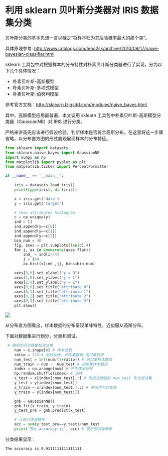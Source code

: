 # 利用 sklearn 贝叶斯分类器对 IRIS 数据集分类

贝叶斯分类的基本思想一言以蔽之“将样本归为其后验概率最大的那个类”。

具体原理参考: http://www.cnblogs.com/leoo2sk/archive/2010/09/17/naive-bayesian-classifier.html

sklearn 工具包中对根据样本的分布特性对朴素贝叶斯分类器进行了实现，分为以下几个具体情况：

- 朴素贝叶斯-高斯模型
- 朴素贝叶斯-多项式模型
- 朴素贝叶斯-伯努利模型

参考官方文档：http://sklearn.lzjqsdd.com/modules/naive_bayes.html

其中，高斯模型应用最普遍，本文调用 sklearn 工具包中朴素贝叶斯-高斯模型分类器（GaussianNB）对 IRIS 进行分类。

严格来讲首先应该进行假设检验，判断样本是否符合高斯分布。在这里将这一步骤省略，以分布直方图的形式直观展现样本的分布特征。

```python
from sklearn import datasets
from sklearn.naive_bayes import GaussianNB
import numpy as np
from matplotlib import pyplot as plt
from matplotlib.ticker import PercentFormatter

if __name__ == '__main__':
  
    iris = datasets.load_iris() 
    print(type(iris), dir(iris))

    x = iris.get('data')
    y = iris.get('target')

    # show attributes histogram
    c = np.unique(y)
    ind = []
    ind.append(y==c[0])
    ind.append(y==c[1])
    ind.append(y==c[2])
    bin_num = 40
    fig, axes = plt.subplots(len(c),4)
    for i, ax in enumerate(axes.flat):
        ind_ = ind[i//4]
        j = i%4
        ax.hist(x[ind_,j], bins=bin_num)

    axes[0,0].set_ylabel("y = 0")
    axes[1,0].set_ylabel("y = 1")
    axes[2,0].set_ylabel("y = 2")
    axes[0,0].set_title("attribute 0")
    axes[0,1].set_title("attribute 1")
    axes[0,2].set_title("attribute 2")
    axes[0,3].set_title("attribute 3")
    plt.show()
```

![](/home/daibingh/py-pro/bayes-classifier/distribution.png)

从分布直方图看出，样本数据的分布呈现单峰特性，近似服从高斯分布。

下面对数据集进行划分，分类和测试。

```python
 # 随机划分训练集和测试集
    num = x.shape[0] # 样本总数
    ratio = 7/3 # 划分比例，训练集数目:测试集数目
    num_test = int(num/(1+ratio)) # 测试集样本数目
    num_train = num -  num_test # 训练集样本数目
    index = np.arange(num) # 产生样本标号
    np.random.shuffle(index) # 洗牌
    x_test = x[index[:num_test],:] # 取出洗牌后前 num_test 作为测试集
    y_test = y[index[:num_test]]
    x_train = x[index[num_test:],:] # 剩余作为训练集
    y_train = y[index[num_test:]]

    gnb = GaussianNB()
    gnb.fit(x_train, y_train)
    y_test_pre = gnb.predict(x_test)

    # 计算分类准确率
    acc = sum(y_test_pre==y_test)/num_test
    print('The accuracy is', acc) # 显示预测准确率
```

分类结果显示：

```
The accuracy is 0.9111111111111111
```

